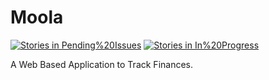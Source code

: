 # Moola
[![Stories in Pending%20Issues](https://badge.waffle.io/vreddi/Moola.png?label=pending%20issue&title=Pending%20Issues)](https://waffle.io/vreddi/Moola)
[![Stories in In%20Progress](https://badge.waffle.io/vreddi/Moola.png?label=In%20Progress&title=In%20Progress)](https://waffle.io/vreddi/Moola)

A Web Based Application to Track Finances. 
